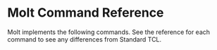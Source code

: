 # Molt Command Reference

Molt implements the following commands.  See the reference for each
command to see any differences from Standard TCL.
